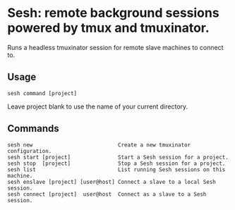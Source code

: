 # Sesh: remote background sessions powered by tmux and tmuxinator.
Runs a headless tmuxinator session for remote slave machines to connect to.

## Usage

    sesh command [project]

Leave project blank to use the name of your current directory.

## Commands

    sesh new                           Create a new tmuxinator configuration.
    sesh start [project]               Start a Sesh session for a project.
    sesh stop  [project]               Stop a Sesh session for a project.
    sesh list                          List running Sesh sessions on this machine.
    sesh enslave [project] [user@host] Connect a slave to a local Sesh session.
    sesh connect [project]  user@host  Connect as a slave to a Sesh session.
